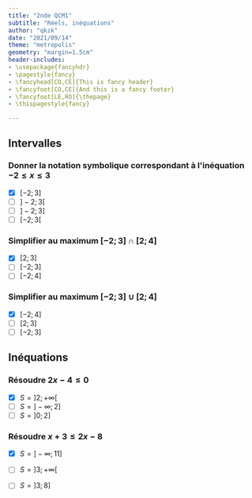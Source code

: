 ```yaml
---
title: "2nde QCM1"
subtitle: "Réels, inéquations"
author: "qkzk"
date: "2021/09/14"
theme: "metropolis"
geometry: "margin=1.5cm"
header-includes:
- \usepackage{fancyhdr}
- \pagestyle{fancy}
- \fancyhead[CO,CE]{This is fancy header}
- \fancyfoot[CO,CE]{And this is a fancy footer}
- \fancyfoot[LE,RO]{\thepage}
- \thispagestyle{fancy}

---
```



## Intervalles


### Donner la notation symbolique correspondant à l'inéquation $-2 \leq x \leq 3$

- [x] $[-2;3]$
- [ ] $]-2;3[$
- [ ] $]-2;3]$
- [ ] $[-2;3[$

### Simplifier au maximum $[-2;3] \cap [2;4]$

- [x] $[2;3]$
- [ ] $[-2;3]$
- [ ] $[-2;4]$

### Simplifier au maximum $[-2;3] \cup [2;4]$

- [x] $[-2;4]$
- [ ] $[2;3]$
- [ ] $[-2;3]$

## Inéquations

### Résoudre $2x-4 \leq 0$

- [x] $S = ]2;+\infty[$
- [ ] $S = ]-\infty; 2]$
- [ ] $S = ]0;2]$

### Résoudre $x+3 \leq 2x - 8$

- [x] $S = ]-\infty; 11]$
- [ ] $S = ]3;+\infty[$
- [ ] $S = ]3;8]$

